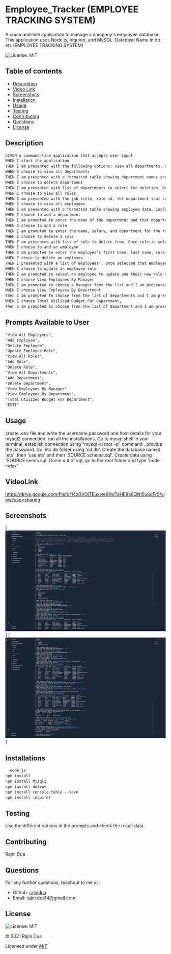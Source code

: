 # Employee_Tracker (EMPLOYEE TRACKING SYSTEM)
A command-line application to manage a company's employee database. This application uses Node.js, Inquirer, and MySQL.
Database Name in db : ets (EMPLOYEE TRACKING SYSTEM)


  ![License: MIT](https://img.shields.io/badge/License-MIT-yellow.svg)

 
  ## Table of contents
  - [Description](#Description)
  - [Video Link](#VideoLink)
  - [Screenshots](#Screenshots)
  - [Installation](#Installations)
  - [Usage](#Usage)
  - [Testing](#Testing)
  - [Contributing](#Contributing)
  - [Questions](#Questions)
  - [License](#License)
  

  ## Description
  ```md
GIVEN a command-line application that accepts user input
WHEN I start the application
THEN I am presented with the following options: view all departments, view all roles, view all employees, add a department, add a role, add an employee, and update an employee role,View Employees By Manager,View Employees By Department,Total Utilized Budget For Department,EXIT
WHEN I choose to view all departments
THEN I am presented with a formatted table showing department names and department ids
WHEN I choose to delete department
THEN I am presented with list of departments to select for deletion. Department record is deleted if there are no associated employee or role records
WHEN I choose to view all roles
THEN I am presented with the job title, role id, the department that role belongs to, and the salary for that role
WHEN I choose to view all employees
THEN I am presented with a formatted table showing employee data, including employee ids, first names, last names, job titles, departments, salaries, and managers that the employees report to.
WHEN I choose to add a department
THEN I am prompted to enter the name of the department and that department is added to the database
WHEN I choose to add a role
THEN I am prompted to enter the name, salary, and department for the role and that role is added to the database
WHEN I choose to delete a role
THEN I am presented with list of role to delete from. Once role is selected it is delete from database if there are no associated employee records
WHEN I choose to add an employee
THEN I am prompted to enter the employee’s first name, last name, role, and manager, and that employee is added to the database
WHEN I chose to delete an employee
THEN I presented with a list of employees'. Once selected that employee record gets deleted from the database if there are no other employee records for which this employee is a manager.
WHEN I choose to update an employee role
THEN I am prompted to select an employee to update and their new role and this information is updated in the database 
WHEN I choose View Employees By Manager
THEN I am prompted to choose a Manager from the list and I am presented with all the employees who directly report to that manager.
WHEN I choose View Employees By Department
Then I am prompted to choose from the list of departments and I am presented with the employee records in that department.
WHEN I choose Total Utilized Budget For Department,
Then I am prompted to choose from the list of department and I am presented with the total utilized budget for that department.
```
## Prompts Available to User
  ```md
"View All Employees",
"Add Employee",
"Delete Employee",
"Update Employee Role",
"View All Roles",
"Add Role",
"Delete Role",
"View All Departments",
"Add Department",
"Delete Department",
"View Employees By Manager",
"View Employees By Department",
"Total Utilized Budget For Department",
"EXIT"
  ```

  ## Usage
  create .env file and write the username,password and host details for your mysql2 connection.
  run all the installations.
  Go to mysql shell in your terminal, establish connection using "mysql -u root -p" command , provide the password.
  Go into db folder using 'cd db'. Create the database named 'ets' ,then 'use ets' and then 'SOURCE schema.sql'.
  Create data using 'SOURCE seeds.sql'
  Come out of sql, go to the root folder and type 'node index'


## VideoLink
  https://drive.google.com/file/d/14zGVOiTEuxwe6KwTaHE8a6QNt5u8dFr9/view?usp=sharing


## Screenshots
  [![screenshot1](/assets/EmployeeTrackingSystem1.png)]
[![screenshot2](/assets/EmployeeTrackingSystem2.png)] 

## Installations
  ```md
    node js
  npm install
  npm install Mysql2
  npm install dotenv
  npm install console.table --save
  npm install inquirer
  ``` 

  ## Testing
  Use the different options in the prompts and check the result data. 

  ## Contributing
  Rajni Dua

  ## Questions
  For any further questions, reachout to me at :
  - Github: [rajnidua](https://github.com/rajnidua)
  - Email: rajni.dua14@gmail.com

## License
    
![License: MIT](https://img.shields.io/badge/License-MIT-yellow.svg)
  
&copy;  2021  Rajni Dua
    
*Licensed under [MIT](./license)*
